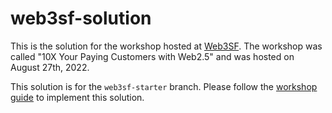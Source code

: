# web3sf-solution

This is the solution for the workshop hosted at [Web3SF](https://web3sf.com/). The workshop was called "10X Your Paying Customers with Web2.5" and was hosted on August 27th, 2022. 

This solution is for the `web3sf-starter` branch. Please follow the [workshop guide](https://blog.paper.xyz/10x-your-paying-customers-with-web2-5/) to implement this solution.
